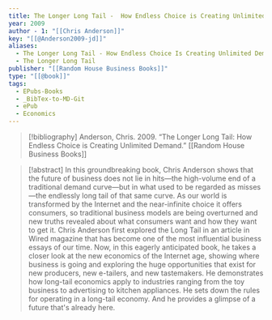 ```yaml
---
title: The Longer Long Tail -  How Endless Choice is Creating Unlimited Demand
year: 2009
author - 1: "[[Chris Anderson]]"
key: "[[@Anderson2009-jd]]"
aliases:
  - The Longer Long Tail - How Endless Choice Is Creating Unlimited Demand
  - The Longer Long Tail
publisher: "[[Random House Business Books]]"
type: "[[@book]]"
tags:
  - EPubs-Books
  - _BibTex-to-MD-Git
  - ePub
  - Economics
---
```


> [!bibliography]
> Anderson, Chris. 2009. “The Longer Long Tail: How Endless Choice is Creating Unlimited Demand.” [[Random House Business Books]]

> [!abstract]
> In this groundbreaking book, Chris Anderson shows that the future of business does not lie in hits—the high-volume end of a traditional demand curve—but in what used to be regarded as misses—the endlessly long tail of that same curve. As our world is transformed by the Internet and the near-infinite choice it offers consumers, so traditional business models are being overturned and new truths revealed about what consumers want and how they want to get it. Chris Anderson first explored the Long Tail in an article in Wired magazine that has become one of the most influential business essays of our time. Now, in this eagerly anticipated book, he takes a closer look at the new economics of the Internet age, showing where business is going and exploring the huge opportunities that exist for new producers, new e-tailers, and new tastemakers. He demonstrates how long-tail economics apply to industries ranging from the toy business to advertising to kitchen appliances. He sets down the rules for operating in a long-tail economy. And he provides a glimpse of a future that's already here.